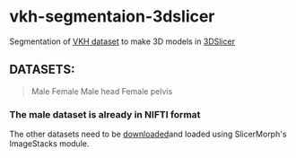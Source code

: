 # vkh-segmentaion-3dslicer
Segmentation of [VKH dataset](anatomy.co.kr) to make 3D models in [3DSlicer](slicer.org)
## DATASETS:
>Male
>Female
>Male head
>Female pelvis
### The male dataset is already in NIFTI format
The other datasets need to be [downloaded](https://drive.google.com/file/d/1m-OJFYcBltNSe3audNd26STPbtcq2p-U/view?usp=drive_link)and loaded using SlicerMorph's ImageStacks module.
